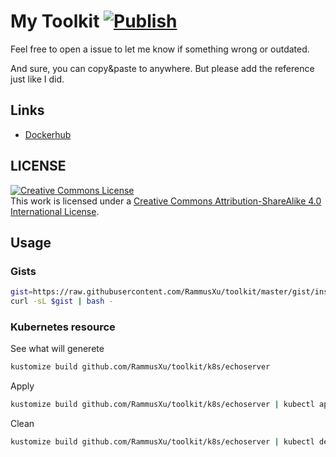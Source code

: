 # My Toolkit [![Publish](https://github.com/RammusXu/toolkit/workflows/Publish/badge.svg)](https://github.com/RammusXu/toolkit)
Feel free to open a issue to let me know if something wrong or outdated.

And sure, you can copy&paste to anywhere. But please add the reference just like I did.

## Links
- [Dockerhub](https://hub.docker.com/r/rammusxu/docker-box)

## LICENSE

<a rel="license" href="http://creativecommons.org/licenses/by-sa/4.0/"><img alt="Creative Commons License" style="border-width:0" src="https://i.creativecommons.org/l/by-sa/4.0/88x31.png" /></a><br />This work is licensed under a <a rel="license" href="http://creativecommons.org/licenses/by-sa/4.0/">Creative Commons Attribution-ShareAlike 4.0 International License</a>.

## Usage

### Gists
```bash
gist=https://raw.githubusercontent.com/RammusXu/toolkit/master/gist/install/github-action-runner.sh
curl -sL $gist | bash - 
```

### Kubernetes resource
See what will generete
```bash
kustomize build github.com/RammusXu/toolkit/k8s/echoserver 
```

Apply
```bash
kustomize build github.com/RammusXu/toolkit/k8s/echoserver | kubectl apply -f -
```

Clean
```bash
kustomize build github.com/RammusXu/toolkit/k8s/echoserver | kubectl delete -f -
```
